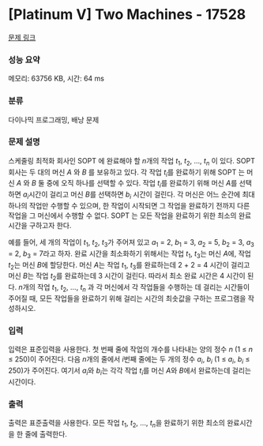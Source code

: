 # [Platinum V] Two Machines - 17528 

[문제 링크](https://www.acmicpc.net/problem/17528) 

### 성능 요약

메모리: 63756 KB, 시간: 64 ms

### 분류

다이나믹 프로그래밍, 배낭 문제

### 문제 설명

<p>스케줄링 최적화 회사인 SOPT 에 완료해야 할 <em>n</em>개의 작업 <em>t</em><sub>1</sub>, <em>t</em><sub>2</sub>, ..., <em>t<sub>n</sub></em> 이 있다. SOPT 회사는 두 대의 머신 <em>A</em> 와 <em>B</em> 를 보유하고 있다. 각 작업 <em>t<sub>i</sub></em>를 완료하기 위해 SOPT 는 머신 <em>A</em> 와 <em>B</em> 둘 중에 오직 하나를 선택할 수 있다. 작업 <em>t<sub>i</sub></em>를 완료하기 위해 머신 <em>A</em>를 선택하면 <em>a<sub>i</sub></em>시간이 걸리고 머신 <em>B</em>를 선택하면 <em>b<sub>i</sub></em> 시간이 걸린다. 각 머신은 어느 순간에 최대 하나의 작업만 수행할 수 있으며, 한 작업이 시작되면 그 작업을 완료하기 전까지 다른 작업을 그 머신에서 수행할 수 없다. SOPT 는 모든 작업을 완료하기 위한 최소의 완료 시간을 구하고자 한다.</p>

<p>예를 들어, 세 개의 작업이 <em>t</em><sub>1</sub>, <em>t</em><sub>2</sub>, <em>t</em><sub>3</sub>가 주어져 있고 <em>a</em><sub>1</sub> = 2, <em>b</em><sub>1</sub> = 3, <em>a</em><sub>2</sub> = 5, <em>b</em><sub>2</sub> = 3, <em>a</em><sub>3</sub> = 2, <em>b</em><sub>3</sub> = 7라고 하자. 완료 시간을 최소화하기 위해서는 작업 <em>t</em><sub>1</sub>, <em>t</em><sub>3</sub>는 머신 <em>A</em>에, 작업 <em>t</em><sub>2</sub>는 머신 <em>B</em>에 할당한다. 머신 <em>A</em>는 작업 <em>t</em><sub>1</sub>, <em>t</em><sub>3</sub>를 완료하는데 2 + 2 = 4 시간이 걸리고 머신 <em>B</em>는 작업 <em>t</em><sub>2</sub>를 완료하는데 3 시간이 걸린다. 따라서 최소 완료 시간은 4 시간이 된다. <em>n</em>개의 작업 <em>t</em><sub>1</sub>, <em>t</em><sub>2</sub>, ..., <em>t<sub>n</sub></em> 과 각 머신에서 각 작업들을 수행하는 데 걸리는 시간들이 주어질 때, 모든 작업들을 완료하기 위해 걸리는 시간의 최솟값을 구하는 프로그램을 작성하시오.</p>

### 입력 

 <p>입력은 표준입력을 사용한다. 첫 번째 줄에 작업의 개수를 나타내는 양의 정수 <em>n</em> (1 ≤ <em>n</em> ≤ 250)이 주어진다. 다음 <em>n</em>개의 줄에서 <em>i</em>번째 줄에는 두 개의 정수 <em>a<sub>i</sub></em>, <em>b<sub>i</sub></em> (1 ≤ <em>a<sub>i</sub></em>, <em>b<sub>i</sub></em> ≤ 250)가 주어진다. 여기서 <em>a<sub>i</sub></em>와 <em>b<sub>i</sub></em>는 각각 작업 <em>t<sub>i</sub></em>를 머신 <em>A</em>와 <em>B</em>에서 완료하는데 걸리는 시간이다.</p>

### 출력 

 <p>출력은 표준출력을 사용한다. 모든 작업 <em>t</em><sub>1</sub>, <em>t</em><sub>2</sub>, ..., <em>t<sub>n</sub></em>을 완료하기 위한 최소의 완료시간을 한 줄에 출력한다.</p>

